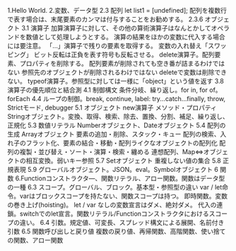 1.Hello World.
2.変数、データ型
2.3 配列
let list1 = [undefined];
配列を複数行で表す場合は、末尾要素のカンマは付与することをお勧めする。
2.3.6 オブジェクト
3.1 演算子
加算演算子に対して、その他の算術演算子はなんとかしてオペランドを数値として処理しようとする。
演算の結果をほかの変数に代入する場合には要注意。
「...」演算子で残りの要素を取得する。
変数の入れ替え「スワッピング」
ビット反転は正負を表す符号も反転させる。
delete演算子。配列要素、プロパティを削除する。
配列要素が削除されても空き番が詰まるわけではない
参照先のオブジェクトが削除されるわけではない
deleteで変数は削除できない。
typeof演算子。参照型に対しては一様に「object」という値を返す
3.8 演算子の優先順位と結合測
4.1 制御構文
条件分岐、繰り返し。for in, for of。forEach
4.4 ループの制御。break, continue, label:
try...catch...finally, throw, Strictモード, debugger
5.1 オブジェクト new演算子
メソッド・プロパティ
Stringオブジェクト。変換、取得、検索、除去、置換、分割、補足、繰り返し、正規化
5.3 数値リテラル Numberオブジェクト、Dateオブジェクト
5.4 配列の生成 Arrayオブジェクト
要素の追加・削除、スタック・キュー
配列の検索、入れ子のフラット化、要素の結合・移動・配列ライクなオブジェクトの配列化
配列の複製・並び替え・ソート・演算・検索・纏める
連想配列、Map⇔オブジェクトの相互変換。弱いキー参照
5.7 Setオブジェクト 重複しない値の集合
5.8 正規表現
5.9 グローバルオブジェクト。JSON。eval。Symbolオブジェクト
6 関数
6.Functionコンストラクタ―、関数リテラル、アロー関数。関数はデータ型の一種
6.3 スコープ。グローバル、ブロック。基本型・参照型の違い
var / let命令。varはブロックスコープを持たない、関数スコープは持つ。
即時関数。変数の巻き上げ(hoisting)。
let / var なしの変数宣言はダメ、絶対ダメ。
代入の連鎖。switchでのlet宣言。関数リテラル/Functionコンストラクタにおけるスコープの違い。
6.4 引数。規定値、可変長、スプレッド構文による展開、名前付き引数
6.5 関数呼び出しと戻り値
複数の戻り値、再帰関数、高階関数、使い捨ての関数、アロー関数